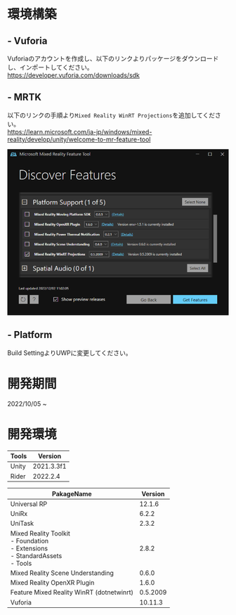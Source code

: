 # 環境構築 
## - Vuforia
Vuforiaのアカウントを作成し、以下のリンクよりパッケージをダウンロードし、インポートしてください。<br>
https://developer.vuforia.com/downloads/sdk


## - MRTK
以下のリンクの手順より`Mixed Reality WinRT Projections`を追加してください。<br>
https://learn.microsoft.com/ja-jp/windows/mixed-reality/develop/unity/welcome-to-mr-feature-tool

![Feature Mixed Reality WinRT](/Image/FeatureMixedRealityWinRTImage.png)

## - Platform
Build SettingよりUWPに変更してください。

# 開発期間
2022/10/05 ~ 
# 開発環境
|  Tools  |  Version  |
| ---- | ---- |
|  Unity  |  2021.3.3f1  |
|  Rider  |  2022.2.4  |

|  PakageName  |  Version  |
| ---- | ---- |
|  Universal RP  |  12.1.6   |
|  UniRx  |  6.2.2  |
|  UniTask  |  2.3.2  |
|  Mixed Reality Toolkit<br>- Foundation<br>- Extensions<br>- StandardAssets<br>- Tools  |  2.8.2  |
|  Mixed Reality Scene Understanding  | 0.6.0 |
|  Mixed Reality OpenXR Plugin  |  1.6.0  |
|  Feature Mixed Reality WinRT (dotnetwinrt)  | 0.5.2009 |
|  Vuforia  |  10.11.3  |